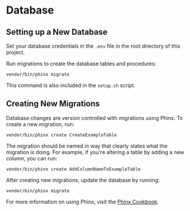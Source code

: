 # Database

## Setting up a New Database

Set your database credentials in the `.env` file in the root directory of this project.

Run migrations to create the database tables and procedures:

```
vendor/bin/phinx migrate
```

This command is also included in the `setup.sh` script.


## Creating New Migrations

Database changes are version controlled with migrations using Phinx. To create a new migration, run:

```
vendor/bin/phinx create CreateExampleTable
```

The migration should be named in way that clearly states what the migration is doing. For example, if you're altering a table by adding a new column, you can run:

```
vendor/bin/phinx create AddColumnNameToExampleTable
``` 

After creating new migrations, update the database by running:

```
vendor/bin/phinx migrate
```

For more information on using Phinx, visit the [Phinx Cookbook](https://book.cakephp.org/phinx/).
